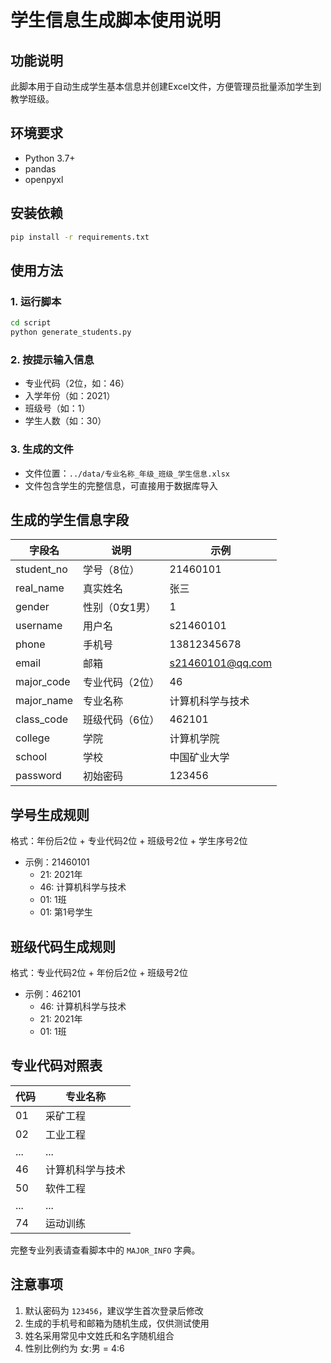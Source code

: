 # 学生信息生成脚本使用说明

## 功能说明
此脚本用于自动生成学生基本信息并创建Excel文件，方便管理员批量添加学生到教学班级。

## 环境要求
- Python 3.7+
- pandas
- openpyxl

## 安装依赖
```bash
pip install -r requirements.txt
```

## 使用方法

### 1. 运行脚本
```bash
cd script
python generate_students.py
```

### 2. 按提示输入信息
- 专业代码（2位，如：46）
- 入学年份（如：2021）
- 班级号（如：1）
- 学生人数（如：30）

### 3. 生成的文件
- 文件位置：`../data/专业名称_年级_班级_学生信息.xlsx`
- 文件包含学生的完整信息，可直接用于数据库导入

## 生成的学生信息字段

| 字段名 | 说明 | 示例 |
|--------|------|------|
| student_no | 学号（8位） | 21460101 |
| real_name | 真实姓名 | 张三 |
| gender | 性别（0女1男） | 1 |
| username | 用户名 | s21460101 |
| phone | 手机号 | 13812345678 |
| email | 邮箱 | s21460101@qq.com |
| major_code | 专业代码（2位） | 46 |
| major_name | 专业名称 | 计算机科学与技术 |
| class_code | 班级代码（6位） | 462101 |
| college | 学院 | 计算机学院 |
| school | 学校 | 中国矿业大学 |
| password | 初始密码 | 123456 |

## 学号生成规则
格式：年份后2位 + 专业代码2位 + 班级号2位 + 学生序号2位
- 示例：21460101
  - 21: 2021年
  - 46: 计算机科学与技术
  - 01: 1班
  - 01: 第1号学生

## 班级代码生成规则
格式：专业代码2位 + 年份后2位 + 班级号2位
- 示例：462101
  - 46: 计算机科学与技术
  - 21: 2021年
  - 01: 1班

## 专业代码对照表
| 代码 | 专业名称 |
|------|----------|
| 01 | 采矿工程 |
| 02 | 工业工程 |
| ... | ... |
| 46 | 计算机科学与技术 |
| 50 | 软件工程 |
| ... | ... |
| 74 | 运动训练 |

完整专业列表请查看脚本中的 `MAJOR_INFO` 字典。

## 注意事项
1. 默认密码为 `123456`，建议学生首次登录后修改
2. 生成的手机号和邮箱为随机生成，仅供测试使用
3. 姓名采用常见中文姓氏和名字随机组合
4. 性别比例约为 女:男 = 4:6
